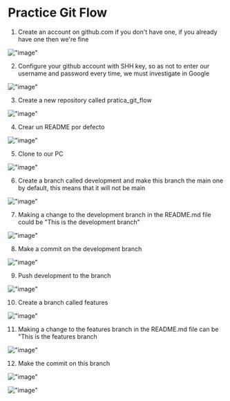 # Practice Git Flow
1. Create an account on github.com if you don't have one, if you already have one then we're fine

!["image"](/Cuenta_github.png)

2. Configure your github account with SHH key, so as not to enter our username and password every time, we must investigate in Google

!["image"](/sshkey.png)

3. Create a new repository called pratica_git_flow

!["image"](/newrepository.png)

4. Crear un README por defecto

!["image"](/readme.png)


5. Clone to our PC

!["image"](/gitclone.png)

6. Create a branch called development and make this branch the main one by default, this means that it will not be main

!["image"](/development.png)

7. Making a change to the development branch in the README.md file could be "This is the development branch"

!["image"](/changereadmedevelopment.png)

8. Make a commit on the development branch

!["image"](/commitdevelopment.png)

9. Push development to the branch

!["image"](/pushdevelopment.png)


10. Create a branch called features

!["image"](/branchfeatures.png)

11. Making a change to the features branch in the README.md file can be "This is the features branch

!["image"](/11editreadmefeatures.png)

12. Make the commit on this branch

!["image"](/commitfeatures.png)

!["image"](/pushfeatures.png)


